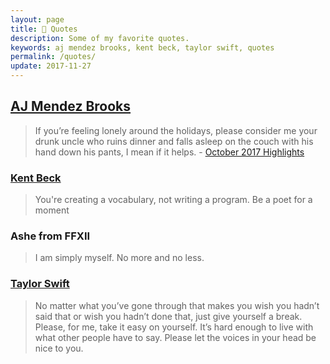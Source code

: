 ```yaml
---
layout: page
title: 💬 Quotes
description: Some of my favorite quotes.
keywords: aj mendez brooks, kent beck, taylor swift, quotes
permalink: /quotes/
update: 2017-11-27
---
```


## [AJ Mendez Brooks][aj mendez]

> If you’re feeling lonely around the holidays, please consider me your drunk uncle who ruins dinner and falls asleep on the couch with his hand down his pants, I mean if it helps. - [October 2017 Highlights][aj oct 2017]

### [Kent Beck][kent beck]

> You're creating a vocabulary, not writing a program. Be a poet for a moment

### Ashe from FFXII

> I am simply myself. No more and no less.

### [Taylor Swift][taylor swift]

> No matter what you’ve gone through that makes you wish you hadn’t said that or wish you hadn’t done that, just give yourself a break. Please, for me, take it easy on yourself. It’s hard enough to live with what other people have to say. Please let the voices in your head be nice to you.

[aj mendez]: http://www.theajmendez.com/
[aj oct 2017]: http://mailchi.mp/ajmendezbrooks/represent-team-aj-467805
[kent beck]: https://twitter.com/KentBeck
[taylor swift]: http://www.taylorswift.com
